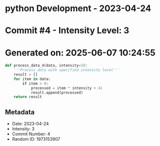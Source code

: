 ﻿# python Development - 2023-04-24
# Commit #4 - Intensity Level: 3
# Generated on: 2025-06-07 10:24:55
```python
def process_data_4(data, intensity=3):
    '''Process data with specified intensity level'''
    result = []
    for item in data:
        if item > 0:
            processed = item * intensity + 41
            result.append(processed)
    return result
```
## Metadata
- Date: 2023-04-24
- Intensity: 3
- Commit Number: 4
- Random ID: 1973153907
